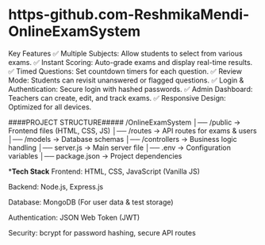 # https-github.com-ReshmikaMendi-OnlineExamSystem
Key Features
✅ Multiple Subjects: Allow students to select from various exams.
✅ Instant Scoring: Auto-grade exams and display real-time results.
✅ Timed Questions: Set countdown timers for each question. 
✅ Review Mode: Students can revisit unanswered or flagged questions.
✅ Login & Authentication: Secure login with hashed passwords. 
✅ Admin Dashboard: Teachers can create, edit, and track exams.
✅ Responsive Design: Optimized for all devices.

####PROJECT STRUCTURE#####
/OnlineExamSystem
│── /public        → Frontend files (HTML, CSS, JS)
│── /routes        → API routes for exams & users
│── /models        → Database schemas
│── /controllers   → Business logic handling
│── server.js      → Main server file
│── .env           → Configuration variables
│── package.json   → Project dependencies


*****Tech Stack****
Frontend: HTML, CSS, JavaScript (Vanilla JS)

Backend: Node.js, Express.js

Database: MongoDB (For user data & test storage)

Authentication: JSON Web Token (JWT)

Security: bcrypt for password hashing, secure API routes
